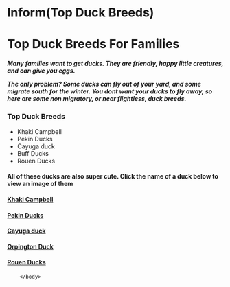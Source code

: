 # Inform(Top Duck Breeds)
<html>

<head>
    <title>Top Duck Breeds for Families </title>
</head>

<body>
    <strong>
        <h1>Top Duck Breeds For Families</h1>
    </strong>
    <h5>Many families want to get ducks. They are friendly, happy little creatures, and can give you eggs.
        <p>The only problem? Some ducks can fly out of your yard, and some migrate south for the winter. You dont want your
            ducks to fly away, so here are some non migratory, or near flightless, duck breeds.</p>
    </h5>
        <h3>Top Duck Breeds</h3>
            <ul>
                <li>Khaki Campbell</li>
                <li>Pekin Ducks</li>
                <li>Cayuga duck</li>
                <li>Buff Ducks</li>
                <li>Rouen Ducks</li>
            </ul>
            <h4>All of these ducks are also super cute. Click the name of a duck below to view an image of them</h4>
            <a href="https://www.efowl.com/wp-content/uploads/2016/02/KC-Female.jpg">
                <h4>Khaki Campbell</h4>
            </a>
            <a href="https://upload.wikimedia.org/wikipedia/commons/1/19/Hausente.jpg">
                <h4>Pekin Ducks</h4>
            </a>
            <a href="https://c1.staticflickr.com/6/5522/12139060545_1b0d1d74fe_b.jpg">
                <h4>Cayuga duck</h4>
            </a>
            <a href="https://upload.wikimedia.org/wikipedia/commons/thumb/9/94/Orpington_Duck_2014-10-20_001.jpg/1200px-Orpington_Duck_2014-10-20_001.jpg">
                <h4>Orpington Duck</h4>
            </a>
            <a href="http://www.peelridgestud.com/wp-content/uploads/2015/12/1607098_750147671663000_299864864_n.jpg">
                <h4>Rouen Ducks</h4>
            </a>
            <style>
                body{background-image: url(https://cdn.shopify.com/s/files/1/1772/0301/products/0_c00faf12-e5eb-4b81-a8ae-adf2b9256d85.png?v=1487607192);
                 }   
           </style>



        </body>

</html>
